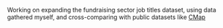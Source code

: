 Working on expanding the fundraising sector job titles dataset, using data gathered myself, and cross-comparing with public datasets like [CMap](https://www.nature.com/articles/s41597-025-05526-3#Sec1)
